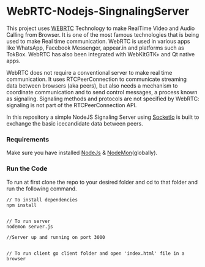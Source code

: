 # WebRTC-Nodejs-SingnalingServer

This project uses [WEBRTC](https://webrtc.org/) Technology to make RealTime Video and Audio Calling from Browser.
It is one of the most famous technologies that is being used to make Real time communication. WebRTC is used in various apps like WhatsApp, Facebook Messenger, appear.in and platforms such as TokBox. WebRTC has also been integrated with WebKitGTK+ and Qt native apps.

WebRTC does not require a conventional server to make real time communication. It uses RTCPeerConnection to communicate streaming data between browsers (aka peers), but also needs a mechanism to coordinate communication and to send control messages, a process known as signaling. Signaling methods and protocols are not specified by WebRTC: signaling is not part of the RTCPeerConnection API.

In this repository a simple NodeJS Signaling Server using [SocketIo](https://socket.io/) is built to exchange the basic icecandidate data between peers.


### Requirements
Make sure you have installed 
[NodeJs](https://nodejs.org/en/download/)
& 
[NodeMon](https://www.npmjs.com/package/nodemon)(globally).


### Run the Code

To run at first clone the repo to your desired folder and cd to that folder and run the following command.

```
// To install dependencies
npm install


// To run server
nodemon server.js

//Server up and running on port 3000


// To run client go client folder and open 'index.html' file in a browser
